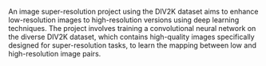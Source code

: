 An image super-resolution project using the DIV2K dataset aims to enhance low-resolution images to high-resolution versions using deep learning techniques. The project involves training a convolutional neural network on the diverse DIV2K dataset, which contains high-quality images specifically designed for super-resolution tasks, to learn the mapping between low and high-resolution image pairs.
